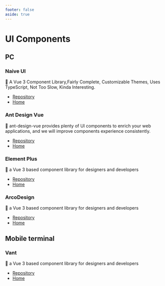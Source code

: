 ```yaml
---
footer: false
aside: true
---
```

# UI Components

## PC

### Naive UI
🖖 A Vue 3 Component Library,Fairly Complete, Customizable Themes, Uses TypeScript, Not Too Slow, Kinda Interesting.
- [Repository](https://github.com/TuSimple/naive-ui) 
- [Home](https://www.naiveui.com/en-US/os-theme)


###  Ant Design Vue
🖖 ant-design-vue provides plenty of UI components to enrich your web applications, and we will improve components experience consistently.
- [Repository](https://github.com/vueComponent/ant-design-vue) 
- [Home](https://next.antdv.com/components/overview)

###  Element Plus
🖖 a Vue 3 based component library for designers and developers
- [Repository](https://github.com/element-plus/element-plus) 
- [Home](https://element-plus.org/en-US/)

###  ArcoDesign
🖖 a Vue 3 based component library for designers and developers
- [Repository](https://github.com/arco-design/arco-design-vue) 
- [Home](https://arco.design/vue/en-US/docs/start)

## Mobile terminal

###  Vant
🖖 a Vue 3 based component library for designers and developers
- [Repository](https://github.com/youzan/vant) 
- [Home](https://youzan.github.io/vant/#/en-US)



